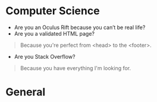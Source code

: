 # Computer Science
* Are you an Oculus Rift because you can’t be real life?
* Are you a validated HTML page?

> Because you&#39;re perfect from &lt;head&gt; to the &lt;footer&gt;.

* Are you Stack Overflow?

> Because you have everything I'm looking for.

# General
